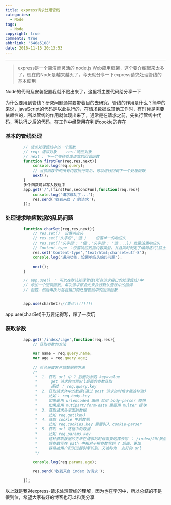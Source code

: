 ```yaml
---
title: express请求处理管线
categories:
  - Node
tags:
  - Node
copyright: true
comments: true
abbrlink: '646e5108'
date: 2016-11-15 20:13:53
---
```


<hr style='filter:progid:DXImageTransform.Microsoft.Glow(color=#FF0000,strength=10)' color='#FF0000' size='1' />

> express是一个简洁而灵活的 node.js Web应用框架，这个要介绍起来太多了，现在的Node是越来越火了，今天就分享一下express请求处理管线的基本使用

<!--more-->

Node的代码及安装配置我就不贴出来了，这里将主要代码给分享一下

为什么要用到管线？研究问题通常要带着目的去研究，管线的作用是什么？简单的来说，javaScript的代码是以此执行的，在请求数据或其他工作时，有时候是需要依赖性的，所以管线的作用就体现出来了，通常是在请求之前，先执行管线中代码，再执行之后的代码，在工作中经常用在判断cookie的存在

### 基本的管线处理

```javascript
		// 请求处理管线中的一个函数
		// req: 请求对象    res：响应对象
		// next : 下一个等待处理请求的回调函数
		function firstFun(req,res,next){
			console.log(req.query);
			// 当前函数中的所有内容执行完后，可以进行回调下一个处理函数
			next();
		}
		多个函数可以写入数组中
		app.get('/',[firstFun,secondFun],function(req,res){
			console.log('请求成功了...');
			res.send('收到来自 / 的请求');
		});
```

### 处理请求响应数据的乱码问题

```javascript
		function charSet(req,res,next){
			// res.set()  设置响应头
			// res.set('头字段','值')    设置单一的响应头
			// res.set({'头字段': '值','头字段': '值'...}) 批量设置响应头
			// Content-type ：设置响应数据内容类型，并且同时制定了编码格式(防止乱码)
			res.set('Content-type','text/html;charset=utf-8');
			console.log('通用功能，设置响应头编码问题');

			next();
		}

		// app.use() ： 可以在默认处理管线(所有请求接口的处理管线)中
		// 添加一个回调函数，每次请求都会先来执行默认管线中的回调
		// 函数，然后再执行各自接口的处理管线中的回调函数


		app.use(charSet);//重点:!!!!!!!
```

app.use(charSet)千万要记得写，踩了一次坑

### 获取参数

```javascript
		app.get('/index/:age',function(req,res){
			// 获取参数的方法

			var name = req.query.name;
			var age = req.query.age;

			// 后台获取客户端数据的方法
			/*
			 *  1. 获取 url 中 ? 后面的参数 key=value
			 * 		get 请求的时候url后面的参数获取
			 *      通过 ： req.query.key
			 *  2. 获取请求体中的数据(通过 post 请求的时候才能这样做)
			 *     比如： req.body.key
			 * 	   如果是用 urlencoded 编码 就用 body-parser 模块
			 *     如果是用 mutipart/form-data 需要用 multer 模块
			 *  3. 获取请求头里面的数据
			 *     比如 req.get(key)
			 *  4. 获取 cookie 中的数据
			 *     比如 req.cookies.key 需要引入 cookie-parser
			 *  5. 获取 url 路径中的数据
			 *     比如 req.params.key
			 *     这种获取数据的方法在请求的时候需要这样去写 ： /index/20(数值)
			 *     将参数写在 path 中相对于把参数写到 ? 后面，更加
			 *     容易被用户和浏览器引擎识别，又被称为  友好的 url
			 */

			console.log(req.params.age);

			res.send('收到来自 index 的请求');

		});

```

以上就是我对express-请求处理管线的理解，因为也在学习中，所以总结的不是很到位，希望大家有好的博客也可以和我分享
